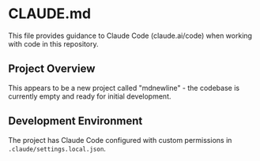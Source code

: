 # CLAUDE.md

This file provides guidance to Claude Code (claude.ai/code) when working with code in this repository.

## Project Overview

This appears to be a new project called "mdnewline" - the codebase is currently empty and ready for initial development.

## Development Environment

The project has Claude Code configured with custom permissions in `.claude/settings.local.json`.